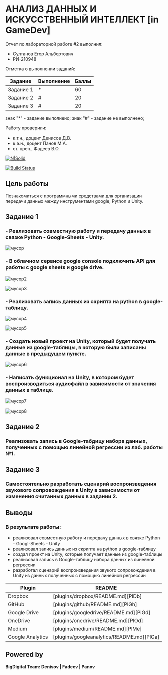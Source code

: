 # АНАЛИЗ ДАННЫХ И ИСКУССТВЕННЫЙ ИНТЕЛЛЕКТ [in GameDev]
Отчет по лабораторной работе #2 выполнил:
- Султанов Егор Альбертович
- РИ-210948

Отметка о выполнении заданий:

| Задание | Выполнение | Баллы |
| ------ | ------ | ------ |
| Задание 1 | * | 60 |
| Задание 2 | # | 20 |
| Задание 3 | # | 20 |

знак "*" - задание выполнено; знак "#" - задание не выполнено;

Работу проверили:
- к.т.н., доцент Денисов Д.В.
- к.э.н., доцент Панов М.А.
- ст. преп., Фадеев В.О.

[![N|Solid](https://cldup.com/dTxpPi9lDf.thumb.png)](https://nodesource.com/products/nsolid)

[![Build Status](https://travis-ci.org/joemccann/dillinger.svg?branch=master)](https://travis-ci.org/joemccann/dillinger)


## Цель работы
Познакомиться с программными средствами для организации передачи данных между инструментами google, Python и Unity.

## Задание 1

### - Реализовать совместную работу и передачу данных в связке Python - Google-Sheets - Unity.

![мусор](https://user-images.githubusercontent.com/91984484/193805340-ffd973b8-8c51-433f-910a-dfaf8620ddda.jpg)

### - В облачном сервисе google console подключить API для работы с google sheets и google drive.

![мусор2](https://user-images.githubusercontent.com/91984484/193805977-4d320348-4440-4ec6-b5da-ac4b6e04b10b.jpg)

![мусор3](https://user-images.githubusercontent.com/91984484/193805993-05e758e5-fdf2-4d79-aa9b-2c22245688c4.jpg)

### - Реализовать запись данных из скрипта на python в google-таблицу.

![мусор4](https://user-images.githubusercontent.com/91984484/193806530-6ff0d9d3-4136-4c66-bf7c-291e31bf9b7b.jpg)

![мусор5](https://user-images.githubusercontent.com/91984484/193806547-68c64d08-c91c-4176-8bd8-9c00dd7c55fb.jpg)

### - Создать новый проект на Unity, который будет получать данные из google-таблицы, в которую были записаны данные в предыдущем пункте.

![мусор6](https://user-images.githubusercontent.com/91984484/193806999-ca50df5b-fe73-4c91-9f46-aba65562baf6.jpg)

### - Написать функционал на Unity, в котором будет воспроизводиться аудиофайл в зависимости от значения данных в таблице.

![мусор7](https://user-images.githubusercontent.com/91984484/193807767-b53041ca-04f0-435f-89d9-eea6eebcfb01.jpg)

![мусор8](https://user-images.githubusercontent.com/91984484/193807780-4c4711f4-9f6e-4f0b-811b-d0dad26a6467.jpg)

## Задание 2
### Реализовать запись в Google-табдицу набора данных, полученных с помощью линейной регрессии из лаб. работы №1.



## Задание 3
### Самостоятельно разработать сценарий воспроизведения звукового сопровождения в Unity в зависимости от изменения считанных данных в задании 2.

## Выводы
### В результате работы:
- реализовал совместную работу и передачу данных в связке Python - Googl-Sheets - Unity
- реализовал запись данных из скрипта на python в google-таблицу
- создал проект на Unity, которые получает данные из google-таблицы
- реализовал запись в Google-таблицу набора данных из линейной регрессии
- разработал сценарий воспроизведения звукого сопровождения в Unity из данных полученных с помощью линейной регрессии


| Plugin | README |
| ------ | ------ |
| Dropbox | [plugins/dropbox/README.md][PlDb] |
| GitHub | [plugins/github/README.md][PlGh] |
| Google Drive | [plugins/googledrive/README.md][PlGd] |
| OneDrive | [plugins/onedrive/README.md][PlOd] |
| Medium | [plugins/medium/README.md][PlMe] |
| Google Analytics | [plugins/googleanalytics/README.md][PlGa] |

## Powered by

**BigDigital Team: Denisov | Fadeev | Panov**
